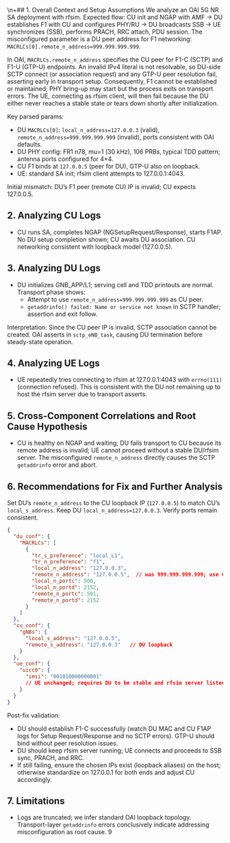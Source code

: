 \n+## 1. Overall Context and Setup Assumptions
We analyze an OAI 5G NR SA deployment with rfsim. Expected flow: CU init and NGAP with AMF → DU establishes F1 with CU and configures PHY/RU → DU broadcasts SSB → UE synchronizes (SSB), performs PRACH, RRC attach, PDU session. The misconfigured parameter is a DU peer address for F1 networking: `MACRLCs[0].remote_n_address=999.999.999.999`.

In OAI, `MACRLCs.remote_n_address` specifies the CU peer for F1-C (SCTP) and F1-U (GTP-U) endpoints. An invalid IPv4 literal is not resolvable, so DU-side SCTP connect (or association request) and any GTP-U peer resolution fail, asserting early in transport setup. Consequently, F1 cannot be established or maintained; PHY bring-up may start but the process exits on transport errors. The UE, connecting as rfsim client, will then fail because the DU either never reaches a stable state or tears down shortly after initialization.

Key parsed params:
- DU `MACRLCs[0]`: `local_n_address=127.0.0.3` (valid), `remote_n_address=999.999.999.999` (invalid), ports consistent with OAI defaults.
- DU PHY config: FR1 n78, mu=1 (30 kHz), 106 PRBs, typical TDD pattern; antenna ports configured for 4×4.
- CU F1 binds at `127.0.0.5` (peer for DU), GTP-U also on loopback.
- UE: standard SA init; rfsim client attempts to 127.0.0.1:4043.

Initial mismatch: DU’s F1 peer (remote CU) IP is invalid; CU expects 127.0.0.5.

## 2. Analyzing CU Logs
- CU runs SA, completes NGAP (NGSetupRequest/Response), starts F1AP. No DU setup completion shown; CU awaits DU association. CU networking consistent with loopback model (127.0.0.5).

## 3. Analyzing DU Logs
- DU initializes GNB_APP/L1; serving cell and TDD printouts are normal. Transport phase shows:
  - Attempt to use `remote_n_address=999.999.999.999` as CU peer.
  - `getaddrinfo() failed: Name or service not known` in SCTP handler; assertion and exit follow.

Interpretation: Since the CU peer IP is invalid, SCTP association cannot be created. OAI asserts in `sctp_eNB_task`, causing DU termination before steady-state operation.

## 4. Analyzing UE Logs
- UE repeatedly tries connecting to rfsim at 127.0.0.1:4043 with `errno(111)` (connection refused). This is consistent with the DU not remaining up to host the rfsim server due to transport asserts.

## 5. Cross-Component Correlations and Root Cause Hypothesis
- CU is healthy on NGAP and waiting; DU fails transport to CU because its remote address is invalid; UE cannot proceed without a stable DU/rfsim server. The misconfigured `remote_n_address` directly causes the SCTP `getaddrinfo` error and abort.

## 6. Recommendations for Fix and Further Analysis
Set DU’s `remote_n_address` to the CU loopback IP (`127.0.0.5`) to match CU’s `local_s_address`. Keep DU `local_n_address=127.0.0.3`. Verify ports remain consistent.

```json
{
  "du_conf": {
    "MACRLCs": [
      {
        "tr_s_preference": "local_L1",
        "tr_n_preference": "f1",
        "local_n_address": "127.0.0.3",
        "remote_n_address": "127.0.0.5",  // was 999.999.999.999; use CU loopback
        "local_n_portc": 500,
        "local_n_portd": 2152,
        "remote_n_portc": 501,
        "remote_n_portd": 2152
      }
    ]
  },
  "cu_conf": {
    "gNBs": {
      "local_s_address": "127.0.0.5",
      "remote_s_address": "127.0.0.3"   // DU loopback
    }
  },
  "ue_conf": {
    "uicc0": {
      "imsi": "001010000000001"
      // UE unchanged; requires DU to be stable and rfsim server listening
    }
  }
}
```

Post-fix validation:
- DU should establish F1-C successfully (watch DU MAC and CU F1AP logs for Setup Request/Response and no SCTP errors). GTP-U should bind without peer resolution issues.
- DU should keep rfsim server running; UE connects and proceeds to SSB sync, PRACH, and RRC.
- If still failing, ensure the chosen IPs exist (loopback aliases) on the host; otherwise standardize on 127.0.0.1 for both ends and adjust CU accordingly.

## 7. Limitations
- Logs are truncated; we infer standard OAI loopback topology. Transport-layer `getaddrinfo` errors conclusively indicate addressing misconfiguration as root cause.
9
